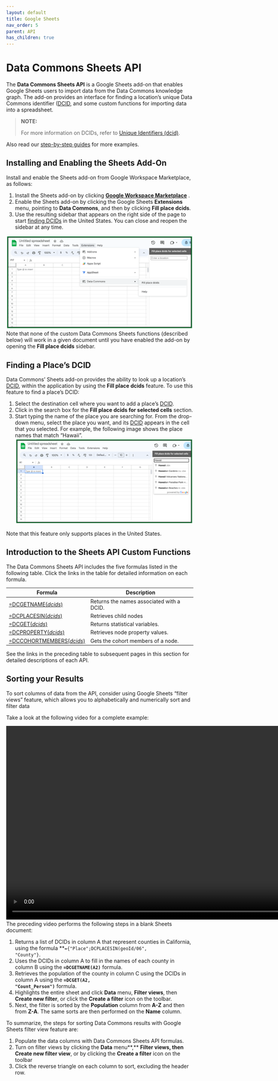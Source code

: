 ```yaml
---
layout: default
title: Google Sheets
nav_order: 5
parent: API
has_children: true
---
```


# Data Commons Sheets API

The **Data Commons Sheets API** is a Google Sheets add-on that enables Google Sheets users to import data from the Data Commons knowledge graph. The add-on provides an interface for finding a location’s unique Data Commons identifier ([DCID](glossary.html), and some custom functions for importing data into a spreadsheet.

> **NOTE:**
> 
> For more information on DCIDs, refer to [Unique Identifiers (dcid)](https://docs.datacommons.org/bigquery/unique_identifiers.html).

Also read our [step-by-step guides](tutorials/) for more examples.

## Installing and Enabling the Sheets Add-On

Install and enable the Sheets add-on from Google Workspace Marketplace, as follows:

1. Install the Sheets add-on by clicking **[Google Workspace Marketplace](https://gsuite.google.com/marketplace/app/data_commons/454343067575)** .
2. Enable the Sheets add-on by clicking the Google Sheets **Extensions** menu, pointing to **Data Commons**, and then by clicking **Fill place dcids**.
3. Use the resulting sidebar that appears on the right side of the page to start [finding DCIDs](https://docs.datacommons.org/api/sheets/get_name.html) in the United States. You can close and reopen the sidebar at any time.

![](/assets/images/sheets/sheets_dc_sheets_menu.png)
Note that none of the custom Data Commons Sheets functions (described below) will work in a given document until you have enabled the add-on by opening the **Fill place dcids** sidebar.



## Finding a Place’s DCID

Data Commons’ Sheets add-on provides the ability to look up a location’s [DCID](https://docs.datacommons.org/glossary.html), within the application by using the **Fill place dcids** feature. To use this feature to find a place’s DCID:

1. Select the destination cell where you want to add a place’s [DCID](https://docs.datacommons.org/glossary.html).
2. Click in the search box for the **Fill place dcids for selected cells** section.
3. Start typing the name of the place you are searching for. From the drop-down menu, select the place you want, and its [DCID](https://docs.datacommons.org/glossary.html) appears in the cell that you selected. For example, the following image shows the place names that match “Hawaii”.
   ![](/assets/images/sheets/sheets_finding_dcid.png)

Note that this feature only supports places in the United States.

## Introduction to the Sheets API Custom Functions

The Data Commons Sheets API includes the five formulas listed in the following table. Click the links in the table for detailed information on each formula.

| **Formula**                                                                                  | **Description**                           |
|----------------------------------------------------------------------------------------------|-------------------------------------------|
| [=DCGETNAME(_dcids_)](https://docs.datacommons.org/api/sheets/get_name.html)                 | Returns the names associated with a DCID. |
| [=DCPLACESIN(_dcids_)](https://docs.datacommons.org/api/sheets/places_in.html)               | Retrieves child nodes                     |
| [=DCGET(_dcids_)](https://docs.datacommons.org/api/sheets/get_variable.html)                 | Returns statistical variables.            |
| [=DCPROPERTY(_dcids_)](https://docs.datacommons.org/api/sheets/get_property.html)            | Retrieves node property values.           |
| [=DCCOHORTMEMBERS(_dcids_)](https://docs.datacommons.org/api/sheets/get_cohort_members.html) | Gets the cohort members of a node.        |

See the links in the preceding table to subsequent pages in this section for detailed descriptions of each API.

## Sorting your Results

To sort columns of data from the API, consider using Google Sheets “filter views” feature, which allows you to alphabetically and numerically sort and filter data

Take a look at the following video for a complete example:<div>

<video width="960" height="520" controls>
  <source src="/assets/video/sort.webm" type="video/webm">
Your browser does not support the video tag.
</video>
</div>
The preceding video performs the following steps in a blank Sheets document:

1. Returns a list of DCIDs in column A that represent counties in California, using the formula **<code>={"Place";DCPLACESIN(geoId/06", "County"}</code></strong>.
2. Uses the DCIDs in column A to fill in the names of each county in column B using the <strong><code>=DCGETNAME(A2)</code></strong> formula.
3. Retrieves the population of the county in column C using the DCIDs in column A using the <strong><code>=DCGET(A2, "Count_Person")</code></strong> formula.
4. Highlights the entire sheet and click <strong>Data</strong> menu, <strong>Filter views</strong>, then <strong>Create new filter</strong>, or click the <strong>Create a filter</strong> icon on the toolbar.
5. Next, the filter is sorted by the <strong>Population</strong> column from <strong>A-Z</strong> and then from <strong>Z-A</strong>. The same sorts are then performed on the <strong>Name</strong> column.

To summarize, the steps for sorting Data Commons results with Google Sheets filter view feature are:

1. Populate the data columns with Data Commons Sheets API formulas.
2. Turn on filter views by clicking the **Data** menu**,** **Filter views, then Create new filter view**, or by clicking the **Create a filter** icon on the toolbar
3. Click the reverse triangle on each column to sort,  excluding the header row.
   

